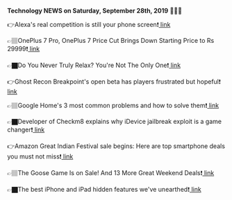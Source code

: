 <b>Technology NEWS on Saturday, September 28th, 2019</b> 📡📡📡 

👉Alexa's real competition is still your phone screen❗️<a href='https://www.google.com/url?rct=j&sa=t&url=https://www.theverge.com/2019/9/28/20887378/amazon-alexa-competition-siri-google-assistant-echo-buds&ct=ga&cd=CAIyGmVjZmViYzNiZjFkNzQyNDM6Y29tOmVuOlVT&usg=AFQjCNEOIhjswg7yBygZ125N5SvZN0h9hQ'> link</a>

👉🏽OnePlus 7 Pro, OnePlus 7 Price Cut Brings Down Starting Price to Rs 29999❗️<a href='https://www.google.com/url?rct=j&sa=t&url=https://www.news18.com/news/tech/oneplus-7-pro-oneplus-7-price-cut-brings-down-starting-price-to-rs-29999-2326465.html&ct=ga&cd=CAIyGmVjZmViYzNiZjFkNzQyNDM6Y29tOmVuOlVT&usg=AFQjCNG_p2ToKXD6aTaeWxa6tEemXshPfg'> link</a>

👉🏿Do You Never Truly Relax? You're Not The Only One❗️<a href='https://www.google.com/url?rct=j&sa=t&url=https://www.refinery29.com/en-gb/smartphone-stops-relaxation-poll&ct=ga&cd=CAIyGmVjZmViYzNiZjFkNzQyNDM6Y29tOmVuOlVT&usg=AFQjCNHY4Qd_mCUzfkEuWL9qhDIMJiIxQg'> link</a>

👉Ghost Recon Breakpoint's open beta has players frustrated but hopeful❗️<a href='https://www.google.com/url?rct=j&sa=t&url=https://www.pcgamesn.com/ghost-recon-breakpoint/open-beta-reactions&ct=ga&cd=CAIyGmVjZmViYzNiZjFkNzQyNDM6Y29tOmVuOlVT&usg=AFQjCNEDGCTNcKNrw6fo-zE1uJVA7j271A'> link</a>

👉🏽Google Home's 3 most common problems and how to solve them❗️<a href='https://www.google.com/url?rct=j&sa=t&url=https://www.cnet.com/how-to/google-homes-3-most-common-problems-and-how-to-solve-them/&ct=ga&cd=CAIyGmVjZmViYzNiZjFkNzQyNDM6Y29tOmVuOlVT&usg=AFQjCNEdhoOuYTaWhHmyqnb-m4C0L38HnQ'> link</a>

👉🏿Developer of Checkm8 explains why iDevice jailbreak exploit is a game changer❗️<a href='https://www.google.com/url?rct=j&sa=t&url=https://arstechnica.com/information-technology/2019/09/developer-of-checkm8-explains-why-idevice-jailbreak-exploit-is-a-game-changer/&ct=ga&cd=CAIyGmVjZmViYzNiZjFkNzQyNDM6Y29tOmVuOlVT&usg=AFQjCNGey-2pMji79gg6y-nqU5vSrZlcbA'> link</a>

👉Amazon Great Indian Festival sale begins: Here are top smartphone deals you must not miss❗️<a href='https://www.google.com/url?rct=j&sa=t&url=https://www.indiatoday.in/technology/news/story/amazon-great-indian-festival-sale-begins-for-prime-users-check-out-top-smartphone-deals-1604231-2019-09-28&ct=ga&cd=CAIyGmVjZmViYzNiZjFkNzQyNDM6Y29tOmVuOlVT&usg=AFQjCNH6C2UbzwoqAjmQ7AU9RSKgmybkkg'> link</a>

👉🏽The Goose Game Is on Sale! And 13 More Great Weekend Deals❗️<a href='https://www.google.com/url?rct=j&sa=t&url=https://www.wired.com/story/weekend-deals-goose-game-soundbars-and-more/&ct=ga&cd=CAIyGmVjZmViYzNiZjFkNzQyNDM6Y29tOmVuOlVT&usg=AFQjCNFiQA4vSjO0ts39wHyHTNm-We1fyQ'> link</a>

👉🏿The best iPhone and iPad hidden features we've unearthed❗️<a href='https://www.google.com/url?rct=j&sa=t&url=https://www.cnet.com/how-to/the-best-iphone-and-ipad-hidden-features-weve-unearthed/&ct=ga&cd=CAIyGmVjZmViYzNiZjFkNzQyNDM6Y29tOmVuOlVT&usg=AFQjCNF0CAn9he3U5pROvn2pfNUHvNrmdw'> link</a>

